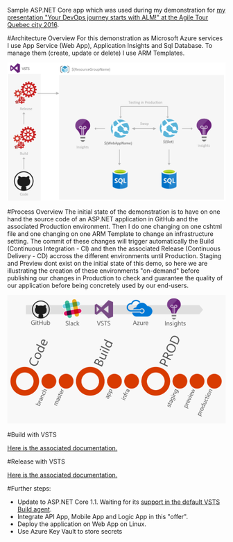 Sample ASP.NET Core app which was used during my demonstration for [my presentation "Your DevOps journey starts with ALM!" at the Agile Tour Quebec city 2016](http://aka.ms/mabenoit-atq2016).

#Architecture Overview
For this demonstration as Microsoft Azure services I use App Service (Web App), Application Insights and Sql Database. 
To manage them (create, update or delete) I use ARM Templates.

![Architecture Overview](/docs/Overview.PNG)

#Process Overview
The initial state of the demonstration is to have on one hand the source code of an ASP.NET application in GitHub and the associated Production environment.
Then I do one changing on one cshtml file and one changing on one ARM Template to change an infrastructure setting.
The commit of these changes will trigger automatically the Build (Continuous Integration - CI) and then the associated Release (Continuous Delivery - CD) accross the different environments until Production. 
Staging and Preview dont exist on the initial state of this demo, so here we are illustrating the creation of these environments "on-demand" before publishing our changes in Production to check and guarantee the quality of our application before being concretely used by our end-users.

![Process Overview](/docs/Process.PNG)

#Build with VSTS

[Here is the associated documentation.](/docs/Build.md)

#Release with VSTS

[Here is the associated documentation.](/docs/Release.md)

#Further steps:
- Update to ASP.NET Core 1.1. Waiting for its [support in the default VSTS Build agent](https://www.visualstudio.com/en-us/docs/build/admin/agents/hosted-pool).
- Integrate API App, Mobile App and Logic App in this "offer".
- Deploy the application on Web App on Linux.
- Use Azure Key Vault to store secrets